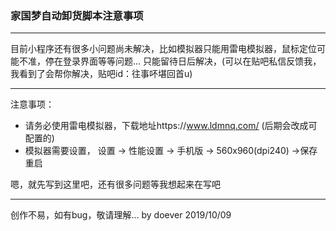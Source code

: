 ### 家国梦自动卸货脚本注意事项
***
目前小程序还有很多小问题尚未解决，比如模拟器只能用雷电模拟器，鼠标定位可能不准，停在登录界面等等问题...
只能留待日后解决，(可以在贴吧私信反馈我，我看到了会帮你解决，贴吧id：往事吥堪回首u)
***
注意事项：
 * 请务必使用雷电模拟器，下载地址https://www.ldmnq.com/  (后期会改成可配置的)
 * 模拟器需要设置， 设置 -> 性能设置 -> 手机版 -> 560x960(dpi240) ->保存重启

嗯，就先写到这里吧，还有很多问题等我想起来在写吧
***
创作不易，如有bug，敬请理解...   by doever 2019/10/09